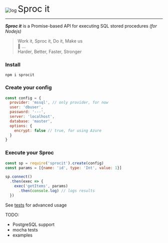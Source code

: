 ![log](https://user-images.githubusercontent.com/425966/40876689-9c5cf2f4-6647-11e8-8b79-85822a3d1221.png)
<span style="font-size:2em;">Sproc it</span>
<hr>

***Sproc it*** is a Promise-based API for executing SQL stored procedures _(for Nodejs)_

> Work it, Sproc it, Do it, Make us  
🎼 ...   
Harder, Better, Faster, Stronger

### Install
```
npm i sprocit 
```

### Create your config

```js
const config = {
  provider: 'mssql', // only provider, for now
  user: 'dbuser',
  password: '---',
  server: 'localhost',
  database: 'master',
  options: {
    encrypt: false // true, for using Azure
  }
}
```

### Execute your Sproc

```js
const sp = require('sprocit').create(config)
const params = [{name: 'id', type: 'Int', value: 1}]

sp.connect()
  .then(exec => {
    exec('getItems', params)
      .then(console.log) // logs results
  })
```

See [tests](test/index.js) for  advanced usage

TODO:
- PostgreSQL support
- mocha tests
- examples

